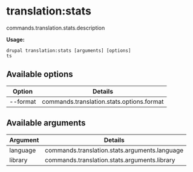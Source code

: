 # translation:stats
commands.translation.stats.description

**Usage:**
```
drupal translation:stats [arguments] [options]
ts
```

## Available options
Option | Details
-------|-------------
--format | commands.translation.stats.options.format

## Available arguments
Argument | Details
---------|-------------
language | commands.translation.stats.arguments.language
library | commands.translation.stats.arguments.library
